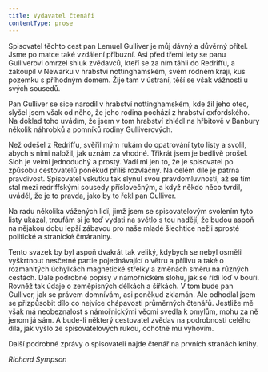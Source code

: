 ```yaml
---
title: Vydavatel čtenáři
contentType: prose
---
```


<section>

Spisovatel těchto cest pan Lemuel Gulliver je můj dávný a důvěrný přítel. Jsme po matce také vzdálení příbuzní. Asi před třemi lety se panu Gulliverovi omrzel shluk zvědavců, kteří se za ním táhli do Redriffu, a zakoupil v Newarku v hrabství nottinghamském, svém rodném kraji, kus pozemku s příhodným domem. Žije tam v ústraní, těší se však vážnosti u svých sousedů.

Pan Gulliver se sice narodil v hrabství nottinghamském, kde žil jeho otec, slyšel jsem však od něho, že jeho rodina pochází z hrabství oxfordského. Na doklad toho uvádím, že jsem v tom hrabství zhlédl na hřbitově v Banbury několik náhrobků a pomníků rodiny Gulliverových.

Než odešel z Redriffu, svěřil mým rukám do opatrování tyto listy a svolil, abych s nimi naložil, jak uznám za vhodné. Třikrát jsem je bedlivě prošel. Sloh je velmi jednoduchý a prostý. Vadí mi jen to, že je spisovatel po způsobu cestovatelů poněkud příliš rozvláčný. Na celém díle je patrna pravdivost. Spisovatel vskutku tak slynul svou pravdomluvností, až se tím stal mezi redriffskými sousedy příslovečným, a když někdo něco tvrdil, uváděl, že je to pravda, jako by to řekl pan Gulliver.

Na radu několika vážených lidí, jimž jsem se spisovatelovým svolením tyto listy ukázal, troufám si je teď vydati na světlo s tou nadějí, že budou aspoň na nějakou dobu lepší zábavou pro naše mladé šlechtice nežli sprosté politické a stranické čmáraniny.

Tento svazek by byl aspoň dvakrát tak veliký, kdybych se nebyl osmělil vyškrtnout nesčetné partie pojednávající o větru a přílivu a také o rozmanitých úchylkách magnetické střelky a změnách směru na různých cestách. Dále podrobné popisy v námořnickém slohu, jak se řídí loď v bouři. Rovněž tak údaje o zeměpisných délkách a šířkách. V tom bude pan Gulliver, jak se právem domnívám, asi poněkud zklamán. Ale odhodlal jsem se přizpůsobit dílo co nejvíce chápavosti průměrných čtenářů. Jestliže mě však má neobeznalost s námořnickými věcmi svedla k omylům, mohu za ně jenom já sám. A bude-li některý cestovatel zvědav na podrobnosti celého díla, jak vyšlo ze spisovatelových rukou, ochotně mu vyhovím.

Další podrobné zprávy o spisovateli najde čtenář na prvních stranách knihy.

_Richard Sympson_

</section>

[^1]: Dutá míra (něco přes litr) užívaná v některých zemích. _Pozn. red._

[^2]: Lep organického původu, klih (zastarale). _Pozn. red._

[^3]: Epaminondas (418–362 př. n. l.), thébský státník a generál, který přetvořil Théby v jeden z nejvýznamnějších městských států v antickém Řecku. _Pozn. red._

[^4]: Otrok. _Pozn. red._

[^5]: Barevné dřevo kreveně obecné z čeledi bobovitých, stromu rozšířeného ve Střední Americe a jižní Africe. Dřevo je z vnějšku modročerné, uvnitř červenohnědé. _Pozn. red._

[^6]: Bělouš s okrouhlými tmavými barvami. _Pozn. red._

[^7]: Agitování, přesvědčování někoho za odměnu. _Pozn. red._

[^8]: Kůň, v jehož srsti převládá bílá barva. _Pozn. red._

[^9]: Bezdůvodné nařčení, pomluva. _Pozn. red._
